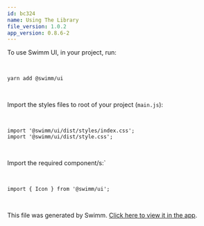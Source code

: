 ```yaml
---
id: bc324
name: Using The Library
file_version: 1.0.2
app_version: 0.8.6-2
---
```


To use Swimm UI, in your project, run:

<br/>

`yarn add @swimm/ui`

<br/>

Import the styles files to root of your project (`main.js`):

<br/>

```
import '@swimm/ui/dist/styles/index.css';
import '@swimm/ui/dist/style.css';
```

<br/>

Import the required component/s:\`

<br/>

```
import { Icon } from '@swimm/ui';
```

<br/>

This file was generated by Swimm. [Click here to view it in the app](https://app.swimm.io/repos/pw8tVz0TAgLaoHABDlsw/docs/bc324).